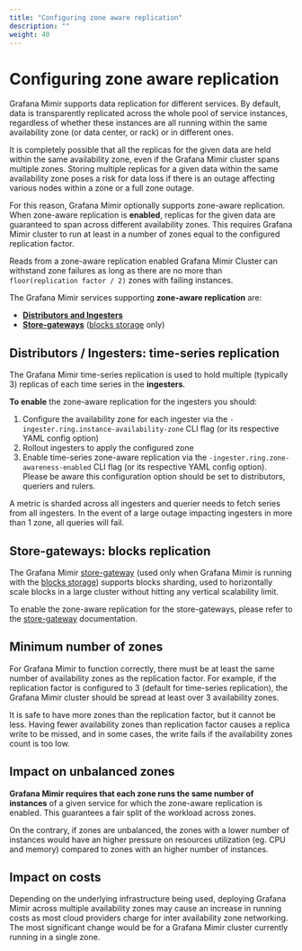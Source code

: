 ```yaml
---
title: "Configuring zone aware replication"
description: ""
weight: 40
---
```


# Configuring zone aware replication

Grafana Mimir supports data replication for different services.
By default, data is transparently replicated across the whole pool of service instances, regardless of whether these instances are all running within the same availability zone (or data center, or rack) or in different ones.

It is completely possible that all the replicas for the given data are held within the same availability zone, even if the Grafana Mimir cluster spans multiple zones.
Storing multiple replicas for a given data within the same availability zone poses a risk for data loss if there is an outage affecting various nodes within a zone or a full zone outage.

For this reason, Grafana Mimir optionally supports zone-aware replication.
When zone-aware replication is **enabled**, replicas for the given data are guaranteed to span across different availability zones.
This requires Grafana Mimir cluster to run at least in a number of zones equal to the configured replication factor.

Reads from a zone-aware replication enabled Grafana Mimir Cluster can withstand zone failures as long as there are no more than `floor(replication factor / 2)` zones with failing instances.

The Grafana Mimir services supporting **zone-aware replication** are:

- **[Distributors and Ingesters](#distributors-and-ingesters-time-series-replication)**
- **[Store-gateways](#store-gateways-blocks-replication)** ([blocks storage](../blocks-storage/_index.md) only)

## Distributors / Ingesters: time-series replication

The Grafana Mimir time-series replication is used to hold multiple (typically 3) replicas of each time series in the **ingesters**.

**To enable** the zone-aware replication for the ingesters you should:

1. Configure the availability zone for each ingester via the `-ingester.ring.instance-availability-zone` CLI flag (or its respective YAML config option)
2. Rollout ingesters to apply the configured zone
3. Enable time-series zone-aware replication via the `-ingester.ring.zone-awareness-enabled` CLI flag (or its respective YAML config option).
Please be aware this configuration option should be set to distributors, queriers and rulers.

A metric is sharded across all ingesters and querier needs to fetch series from all ingesters.
In the event of a large outage impacting ingesters in more than 1 zone, all queries will fail.

## Store-gateways: blocks replication

The Grafana Mimir [store-gateway](../blocks-storage/store-gateway.md) (used only when Grafana Mimir is running with the [blocks storage](../blocks-storage/_index.md)) supports blocks sharding, used to horizontally scale blocks in a large cluster without hitting any vertical scalability limit.

To enable the zone-aware replication for the store-gateways, please refer to the [store-gateway](../blocks-storage/store-gateway.md#zone-awareness) documentation.

## Minimum number of zones

For Grafana Mimir to function correctly, there must be at least the same number of availability zones as the replication factor.
For example, if the replication factor is configured to 3 (default for time-series replication), the Grafana Mimir cluster should be spread at least over 3 availability zones.

It is safe to have more zones than the replication factor, but it cannot be less.
Having fewer availability zones than replication factor causes a replica write to be missed, and in some cases, the write fails if the availability zones count is too low.

## Impact on unbalanced zones

**Grafana Mimir requires that each zone runs the same number of instances** of a given service for which the zone-aware replication is enabled.
This guarantees a fair split of the workload across zones.

On the contrary, if zones are unbalanced, the zones with a lower number of instances would have an higher pressure on resources utilization (eg.
CPU and memory) compared to zones with an higher number of instances.

## Impact on costs

Depending on the underlying infrastructure being used, deploying Grafana Mimir across multiple availability zones may cause an increase in running costs as most cloud providers charge for inter availability zone networking.
The most significant change would be for a Grafana Mimir cluster currently running in a single zone.
